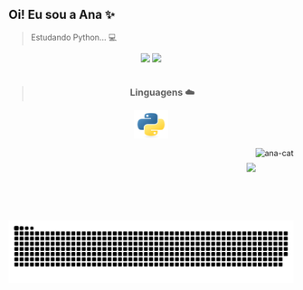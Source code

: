 ## Oi! Eu sou a Ana ✨
> Estudando Python... 💻
 <div align="center">
<p> <a href="https://github.com/anapss1"></a>
  <img height="150em" src="https://github-readme-stats.vercel.app/api?username=anapss1&show_icons=true&theme=dracula&include_all_commits=true&count_private=true"/>
  <img height="150em" src="https://github-readme-stats.vercel.app/api/top-langs/?username=anapss1&layout=compact&langs_count=7&theme=dracula"/>
 </p></div>
 


#
  
<div align="center">

> ### Linguagens :cloud:
<p>
  <img  alt="ana-Python" height="50" width="60" src="https://raw.githubusercontent.com/devicons/devicon/master/icons/python/python-original.svg"/>
 </p>
</div>

<img align="right" alt="ana-cat" height="128" src="https://64.media.tumblr.com/253c3102834500c5bafe9af0694bb54d/c51131a45cbee784-5f/s540x810/71f488625bb383343c83b79ee01bbf8774df77b3.gif"/>



 
#

  <div align="right">


<a href="https://www.linkedin.com/in/anapss1/" target="_blank"><img height="30"  src="https://img.shields.io/badge/-LinkedIn-%230077B5?style=for-the-badge&logo=linkedin&logoColor=white" target="_blank">
</a>

</div>

<div align="center">

 
  ![Snake animation](https://github.com/anapss1/anapss1/blob/output/github-contribution-grid-snake.svg)
 
</div>
